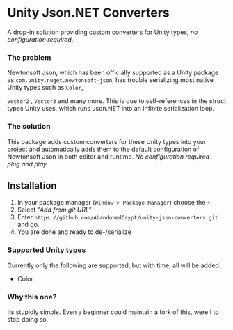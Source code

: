# Unity Json.NET Converters

A drop-in solution providing custom converters for Unity types, *no configuration required*.

### The problem

Newtonsoft Json, which has been officially supported as a Unity package as  `com.unity.nuget.newtonsoft-json`, has trouble serializing most native Unity types such as `Color`,

`Vector2` ,   `Vector3` and many more. This is due to self-references in the struct types Unity uses, which runs Json.NET into an infinite serialization loop.

### The solution

This package adds custom converters for these Unity types into your project and automatically adds them to the default configuration of Newtonsoft Json in both editor and runtime. *No configuration required - plug and play.*

## Installation

1. In your package manager (`Window > Package Manager`) choose the `+`.
2. Select *"Add from git URL"*
3. Enter `https://github.com/AbandonedCrypt/unity-json-converters.git` and go.
4. You are done and ready to de-/serialize

### Supported Unity types

Currently only the following are supported, but with time, all will be added.

- Color

### Why this one?

Its stupidly simple. Even a beginner could maintain a fork of this, were I to stop doing so.
